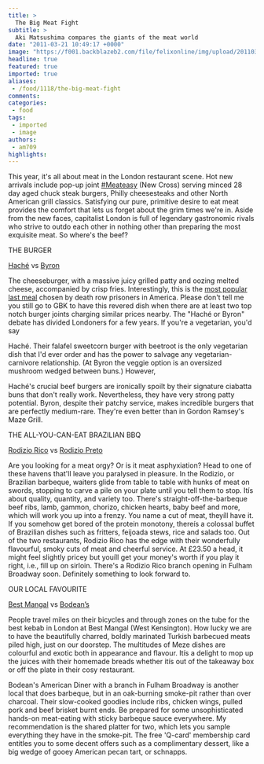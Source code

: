 ```yaml
---
title: >
  The Big Meat Fight
subtitle: >
  Aki Matsushima compares the giants of the meat world
date: "2011-03-21 10:49:17 +0000"
image: "https://f001.backblazeb2.com/file/felixonline/img/upload/201103211037-ks607-burgerbu.jpg"
headline: true
featured: true
imported: true
aliases:
 - /food/1118/the-big-meat-fight
comments:
categories:
 - food
tags:
 - imported
 - image
authors:
 - am709
highlights:
---
```


This year, it's all about meat in the London restaurant scene. Hot new arrivals include pop-up joint [#Meateasy](http://www.themeatwagon.co.uk/) (New Cross) serving minced 28 day aged chuck steak burgers, Philly cheesesteaks and other North American grill classics. Satisfying our pure, primitive desire to eat meat provides the comfort that lets us forget about the grim times we're in. Aside from the new faces, capitalist London is full of legendary gastronomic rivals who strive to outdo each other in nothing other than preparing the most exquisite meat. So where's the beef?

THE BURGER

[Haché](http://www.hacheburgers.com/) vs [Byron](http://www.byronhamburgers.com/)

The cheeseburger, with a massive juicy grilled patty and oozing melted cheese, accompanied by crisp fries. Interestingly, this is the [most popular last meal](http://www.slate.com/id/2235155/) chosen by death row prisoners in America. Please don't tell me you still go to GBK to have this revered dish when there are at least two top notch burger joints charging similar prices nearby. The "Haché or Byron" debate has divided Londoners for a few years. If you're a vegetarian, you'd say

Haché. Their falafel sweetcorn burger with beetroot is the only vegetarian dish that I'd ever order and has the power to salvage any vegetarian-carnivore relationship. (At Byron the veggie option is an oversized mushroom wedged between buns.) However,

Haché's crucial beef burgers are ironically spoilt by their signature ciabatta buns that don't really work. Nevertheless, they have very strong patty potential. Byron, despite their patchy service, makes incredible burgers that are perfectly medium-rare. They're even better than in Gordon Ramsey's Maze Grill.

THE ALL-YOU-CAN-EAT BRAZILIAN BBQ

[Rodizio Rico](http://www.rodiziorico.com/) vs [Rodizio Preto](http://www.rodiziopreto.co.uk/)

Are you looking for a meat orgy? Or is it meat asphyxiation? Head to one of these havens that'll leave you paralysed in pleasure. In the Rodizio, or Brazilian barbeque, waiters glide from table to table with hunks of meat on swords, stopping to carve a pile on your plate until you tell them to stop. Itís about quality, quantity, and variety too. There's straight-off-the-barbeque beef ribs, lamb, gammon, chorizo, chicken hearts, baby beef and more, which will work you up into a frenzy. You name a cut of meat, theyíll have it. If you somehow get bored of the protein monotony, thereís a colossal buffet of Brazilian dishes such as fritters, feijoada stews, rice and salads too. Out of the two restaurants, Rodizio Rico has the edge with their wonderfully flavourful, smoky cuts of meat and cheerful service. At £23.50 a head, it might feel slightly pricey but youíll get your money's worth if you play it right, i.e., fill up on sirloin. There's a Rodizio Rico branch opening in Fulham Broadway soon. Definitely something to look forward to.

OUR LOCAL FAVOURITE

[Best Mangal](http://www.bestmangal.com/) vs [Bodean’s](http://www.bodeansbbq.com/)

People travel miles on their bicycles and through zones on the tube for the best kebab in London at Best Mangal (West Kensington). How lucky we are to have the beautifully charred, boldly marinated Turkish barbecued meats piled high, just on our doorstep. The multitudes of Meze dishes are colourful and exotic both in appearance and flavour. Itís a delight to mop up the juices with their homemade breads whether itís out of the takeaway box or off the plate in their cosy restaurant.

Bodean's American Diner with a branch in Fulham Broadway is another local that does barbeque, but in an oak-burning smoke-pit rather than over charcoal. Their slow-cooked goodies include ribs, chicken wings, pulled pork and beef brisket burnt ends. Be prepared for some unsophisticated hands-on meat-eating with sticky barbeque sauce everywhere. My recommendation is the shared platter for two, which lets you sample everything they have in the smoke-pit. The free 'Q-card' membership card entitles you to some decent offers such as a complimentary dessert, like a big wedge of gooey American pecan tart, or schnapps.
